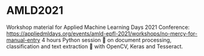 # AMLD2021
Workshop material for Applied Machine Learning Days 2021 Conference:
https://appliedmldays.org/events/amld-epfl-2021/workshops/no-mercy-for-manual-entry
4 hours Python session 🐍 on document processing, classification and text extraction 📜 with OpenCV, Keras and Tesseract.

